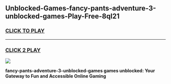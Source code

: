 
## Unblocked-Games-fancy-pants-adventure-3-unblocked-games-Play-Free-8ql21
<h3>
<a href="https://premium76.site?title=fancy-pants-adventure-3-unblocked-games&ref=22A">CLICK TO PLAY</a></h3>
<hr>

<h3>
<a href="https://premium76.site?title=fancy-pants-adventure-3-unblocked-games&ref=22A">CLICK 2 PLAY</a>
  
</h3>

<a href="https://premium76.site?title=fancy-pants-adventure-3-unblocked-games&ref=22A"><img src="https://clearcache.store/games.png"></a>


**fancy-pants-adventure-3-unblocked-games games unblocked: Your Gateway to Fun and Accessible Online Gaming**

